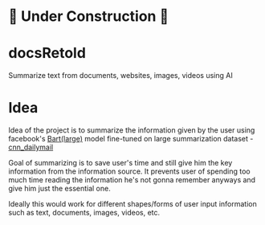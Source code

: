 # 🚧 Under Construction 🚧

# docsRetold

Summarize text from documents, websites, images, videos using AI

# Idea

Idea of the project is to summarize the information given by the user using facebook's [Bart(large)](https://huggingface.co/facebook/bart-large-cnn) model fine-tuned on large summarization dataset - [cnn_dailymail](https://huggingface.co/datasets/abisee/cnn_dailymail)

Goal of summarizing is to save user's time and still give him the key information from the information source. It prevents user of spending too much time reading the information he's not gonna remember anyways and give him just the essential one.

Ideally this would work for different shapes/forms of user input information such as text,
documents, images, videos, etc.

